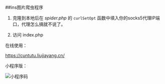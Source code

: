 ##ins图片爬虫程序


1. 克隆到本地后在 *spider.php* 的 `curlSetOpt` 函数中填入你的socks5代理IP端口，代理怎么搞就不说了。

2. 访问 index.php

在线使用：

https://cuntutu.liujiayang.cn/

小程序版：


![小程序码](https://www.liujiayang.cn/cuntutu/gh_c83a5fccd1be_430.jpg)